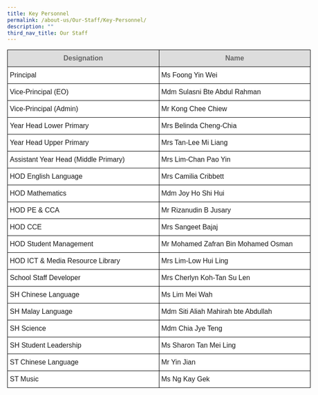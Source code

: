 ```yaml
---
title: Key Personnel
permalink: /about-us/Our-Staff/Key-Personnel/
description: ""
third_nav_title: Our Staff
---
```

<style type="text/css">
.tg  {border-collapse:collapse;border-spacing:0;}
.tg td{border-color:black;border-style:solid;border-width:1px;font-family:Arial, sans-serif;font-size:14px;
  overflow:hidden;padding:10px 5px;word-break:normal;}
.tg th{border-color:black;border-style:solid;border-width:1px;font-family:Arial, sans-serif;font-size:14px;
  font-weight:normal;overflow:hidden;padding:10px 5px;word-break:normal;}
.tg .tg-bn2v{background-color:#DDD;color:#666;font-size:16px;font-weight:bold;text-align:center;vertical-align:top}
.tg .tg-hsqg{background-color:#FFF;font-size:16px;text-align:left;vertical-align:middle}
</style>
<table class="tg" style="undefined;table-layout: fixed; width: 702px">
<colgroup>
<col style="width: 351px">
<col style="width: 351px">
</colgroup>
<thead>
  <tr>
    <th class="tg-bn2v">Designation</th>
    <th class="tg-bn2v">Name</th>
  </tr>
</thead>
<tbody>
  <tr>
    <td class="tg-hsqg">Principal</td>
    <td class="tg-hsqg">Ms Foong Yin Wei</td>
  </tr>
  <tr>
    <td class="tg-hsqg">Vice-Principal (EO)</td>
    <td class="tg-hsqg">Mdm Sulasni Bte Abdul Rahman</td>
  </tr>
  <tr>
    <td class="tg-hsqg">Vice-Principal (Admin)</td>
    <td class="tg-hsqg">Mr Kong Chee Chiew</td>
  </tr>
  <tr>
    <td class="tg-hsqg">Year Head Lower Primary</td>
    <td class="tg-hsqg">Mrs Belinda Cheng-Chia</td>
  </tr>
  <tr>
    <td class="tg-hsqg">Year Head Upper Primary</td>
    <td class="tg-hsqg">Mrs Tan-Lee Mi Liang</td>
  </tr>
  <tr>
    <td class="tg-hsqg">Assistant Year Head (Middle Primary)</td>
    <td class="tg-hsqg">Mrs Lim-Chan Pao Yin</td>
  </tr>
  <tr>
    <td class="tg-hsqg">HOD English Language</td>
    <td class="tg-hsqg">Mrs Camilia Cribbett</td>
  </tr>
  <tr>
    <td class="tg-hsqg">HOD Mathematics</td>
    <td class="tg-hsqg">Mdm Joy Ho Shi Hui</td>
  </tr>
  <tr>
    <td class="tg-hsqg">HOD PE &amp; CCA</td>
    <td class="tg-hsqg">Mr Rizanudin B Jusary</td>
  </tr>
  <tr>
    <td class="tg-hsqg">HOD CCE</td>
    <td class="tg-hsqg">Mrs Sangeet Bajaj</td>
  </tr>
  <tr>
    <td class="tg-hsqg">HOD Student Management</td>
    <td class="tg-hsqg">Mr Mohamed Zafran Bin Mohamed Osman</td>
  </tr>
  <tr>
    <td class="tg-hsqg">HOD ICT &amp; Media Resource Library</td>
    <td class="tg-hsqg">Mrs Lim-Low Hui Ling</td>
  </tr>
  <tr>
    <td class="tg-hsqg">School Staff Developer</td>
    <td class="tg-hsqg">Mrs Cherlyn Koh-Tan Su Len</td>
  </tr>
  <tr>
    <td class="tg-hsqg">SH Chinese Language</td>
    <td class="tg-hsqg">Ms Lim Mei Wah</td>
  </tr>
  <tr>
    <td class="tg-hsqg">SH Malay Language</td>
    <td class="tg-hsqg">Mdm Siti Aliah Mahirah bte Abdullah</td>
  </tr>
  <tr>
    <td class="tg-hsqg">SH Science</td>
    <td class="tg-hsqg">Mdm Chia Jye Teng</td>
  </tr>
    <tr>
    <td class="tg-hsqg">SH Student Leadership</td>
    <td class="tg-hsqg">Ms Sharon Tan Mei Ling</td>
  </tr>
  <tr>
    <td class="tg-hsqg">ST Chinese Language</td>
    <td class="tg-hsqg">Mr Yin Jian</td>
  </tr>
  <tr>
    <td class="tg-hsqg">ST Music</td>
    <td class="tg-hsqg">Ms Ng Kay Gek</td>
  </tr>
</tbody>
</table>